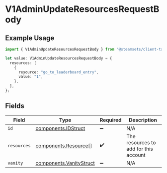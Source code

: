 # V1AdminUpdateResourcesRequestBody

## Example Usage

```typescript
import { V1AdminUpdateResourcesRequestBody } from "@steamsets/client-ts/models/components";

let value: V1AdminUpdateResourcesRequestBody = {
  resources: [
    {
      resource: "go_to_leaderboard_entry",
      value: "1",
    },
  ],
};
```

## Fields

| Field                                                              | Type                                                               | Required                                                           | Description                                                        |
| ------------------------------------------------------------------ | ------------------------------------------------------------------ | ------------------------------------------------------------------ | ------------------------------------------------------------------ |
| `id`                                                               | [components.IDStruct](../../models/components/idstruct.md)         | :heavy_minus_sign:                                                 | N/A                                                                |
| `resources`                                                        | [components.Resource](../../models/components/resource.md)[]       | :heavy_check_mark:                                                 | The resources to add for this account                              |
| `vanity`                                                           | [components.VanityStruct](../../models/components/vanitystruct.md) | :heavy_minus_sign:                                                 | N/A                                                                |